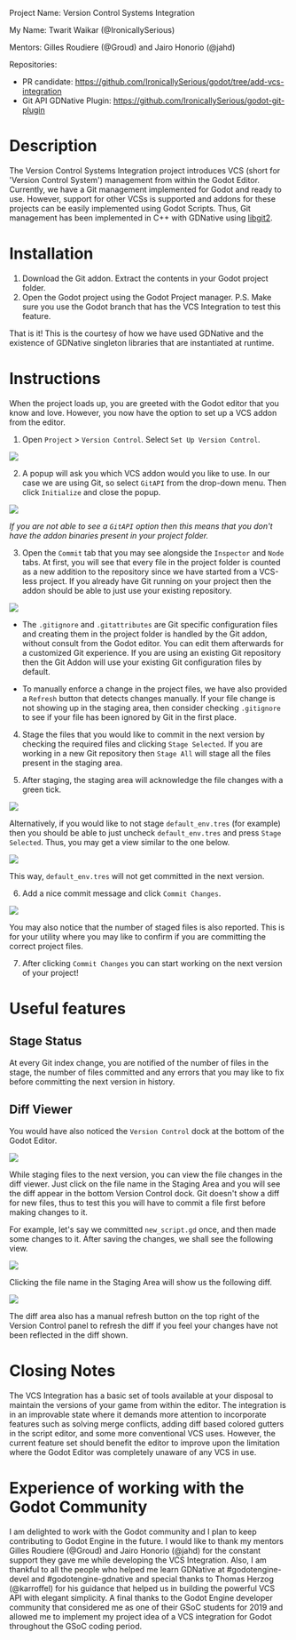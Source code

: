 Project Name: Version Control Systems Integration

My Name: Twarit Waikar (@IronicallySerious)

Mentors: Gilles Roudiere (@Groud) and Jairo Honorio (@jahd)

Repositories: 
* PR candidate: https://github.com/IronicallySerious/godot/tree/add-vcs-integration
* Git API GDNative Plugin: https://github.com/IronicallySerious/godot-git-plugin

# Description

The Version Control Systems Integration project introduces VCS (short for 'Version Control System') management from within the Godot Editor. Currently, we have a Git management implemented for Godot and ready to use. However, support for other VCSs is supported and addons for these projects can be easily implemented using Godot Scripts. Thus, Git management has been implemented in C++ with GDNative using [libgit2](https://libgit2.org).

# Installation

1. Download the Git addon. Extract the contents in your Godot project folder.
2. Open the Godot project using the Godot Project manager. P.S. Make sure you use the Godot branch that has the VCS Integration to test this feature.

That is it! This is the courtesy of how we have used GDNative and the existence of GDNative singleton libraries that are instantiated at runtime.

# Instructions

When the project loads up, you are greeted with the Godot editor that you know and love. However, you now have the option to set up a VCS addon from the editor.

1. Open `Project` > `Version Control`. Select `Set Up Version Control`.

![](/images/008.png)

2. A popup will ask you which VCS addon would you like to use. In our case we are using Git, so select `GitAPI` from the drop-down menu. Then click `Initialize` and close the popup.

![](/images/009.png)

_If you are not able to see a `GitAPI` option then this means that you don't have the addon binaries present in your project folder._

3. Open the `Commit` tab that you may see alongside the `Inspector` and `Node` tabs. At first, you will see that every file in the project folder is counted as a new addition to the repository since we have started from a VCS-less project. If you already have Git running on your project then the addon should be able to just use your existing repository. 

![](/images/010.png)

* The `.gitignore` and `.gitattributes` are Git specific configuration files and creating them in the project folder is handled by the Git addon, without consult from the Godot editor. You can edit them afterwards for a customized Git experience. If you are using an existing Git repository then the Git Addon will use your existing Git configuration files by default.

* To manually enforce a change in the project files, we have also provided a `Refresh` button that detects changes manually. If your file change is not showing up in the staging area, then consider checking `.gitignore` to see if your file has been ignored by Git in the first place. 

4. Stage the files that you would like to commit in the next version by checking the required files and clicking `Stage Selected`. If you are working in a new Git repository then `Stage All` will stage all the files present in the staging area. 

5. After staging, the staging area will acknowledge the file changes with a green tick.

![](/images/011.png)

Alternatively, if you would like to not stage `default_env.tres` (for example) then you should be able to just uncheck `default_env.tres` and press `Stage Selected`. Thus, you may get a view similar to the one below.

![](/images/012.png)

This way, `default_env.tres` will not get committed in the next version.

6. Add a nice commit message and click `Commit Changes`.

![](/images/013.png)

You may also notice that the number of staged files is also reported. This is for your utility where you may like to confirm if you are committing the correct project files.

7. After clicking `Commit Changes` you can start working on the next version of your project!

# Useful features

## Stage Status

At every Git index change, you are notified of the number of files in the stage, the number of files committed and any errors that you may like to fix before committing the next version in history.

## Diff Viewer

You would have also noticed the `Version Control` dock at the bottom of the Godot Editor.

![](/images/014.png)

While staging files to the next version, you can view the file changes in the diff viewer. Just click on the file name in the Staging Area and you will see the diff appear in the bottom Version Control dock. Git doesn't show a diff for new files, thus to test this you will have to commit a file first before making changes to it. 

For example, let's say we committed `new_script.gd` once, and then made some changes to it. After saving the changes, we shall see the following view.

![](/images/015.png)

Clicking the file name in the Staging Area will show us the following diff.

![](/images/016.png)

The diff area also has a manual refresh button on the top right of the Version Control panel to refresh the diff if you feel your changes have not been reflected in the diff shown.

# Closing Notes

The VCS Integration has a basic set of tools available at your disposal to maintain the versions of your game from within the editor. The integration is in an improvable state where it demands more attention to incorporate features such as solving merge conflicts, adding diff based colored gutters in the script editor, and some more conventional VCS uses. However, the current feature set should benefit the editor to improve upon the limitation where the Godot Editor was completely unaware of any VCS in use. 

# Experience of working with the Godot Community

I am delighted to work with the Godot community and I plan to keep contributing to Godot Engine in the future. I would like to thank my mentors Gilles Roudiere (@Groud) and Jairo Honorio (@jahd) for the constant support they gave me while developing the VCS Integration. Also, I am thankful to all the people who helped me learn GDNative at #godotengine-devel and #godotengine-gdnative and special thanks to Thomas Herzog (@karroffel) for his guidance that helped us in building the powerful VCS API with elegant simplicity. A final thanks to the Godot Engine developer community that considered me as one of their GSoC students for 2019 and allowed me to implement my project idea of a VCS integration for Godot throughout the GSoC coding period.
